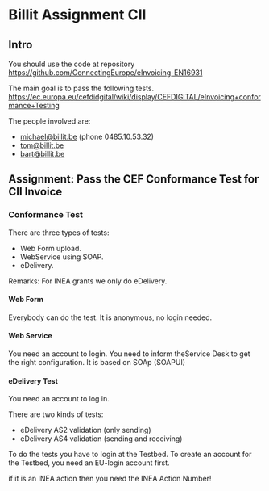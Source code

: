 # Billit Assignment CII

## Intro

You should use the code at repository 
https://github.com/ConnectingEurope/eInvoicing-EN16931

The main goal is to pass the following tests.
https://ec.europa.eu/cefdidgital/wiki/display/CEFDIGITAL/eInvoicing+conformance+Testing

The people involved are:
- michael@billit.be (phone 0485.10.53.32)
- tom@billit.be
- bart@billit.be

## Assignment: Pass the CEF Conformance Test for CII Invoice

### Conformance Test
There are three types of tests:
- Web Form upload.
- WebService using SOAP.
- eDelivery.

Remarks: For INEA grants we only do eDelivery.

#### Web Form
Everybody can do the test.
It is anonymous, no login needed.

#### Web Service
You need an account to login.
You need to inform theService Desk to get the right configuration.
It is based on SOAp (SOAPUI)

#### eDelivery Test
You need an account to log in.

There are two kinds of tests:
- eDelivery AS2 validation (only sending)
- eDelivery AS4 validation (sending and receiving)

To do the tests you have to login at the Testbed.
To create an account for the Testbed, you need an EU-login account first.

if it is an INEA action then you need the INEA Action Number!


